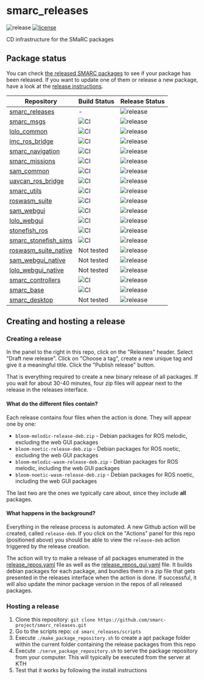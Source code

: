 # smarc_releases
![release](https://github.com/smarc-project/smarc_releases/workflows/release-deb/badge.svg) [![license](https://img.shields.io/badge/License-BSD%203--Clause-blue.svg)](https://opensource.org/licenses/BSD-3-Clause)

CD infrastructure for the SMaRC packages

## Package status

You can check [the released SMARC packages](https://github.com/smarc-project/smarc_releases/blob/noetic-devel/rosdep/noetic/smarc.yaml)
to see if your package has been released. If you want to update one of them or release a new package,
have a look at the [release instructions](https://github.com/smarc-project/rosinstall/blob/master/docs/release_package.md).

| Repository | Build Status | Release Status |
| --- | --- | --- |
| [smarc_releases](https://github.com/smarc-project/smarc_releases)  | - | ![release](https://github.com/smarc-project/smarc_releases/workflows/release-deb/badge.svg) |
| [smarc_msgs](https://github.com/smarc-project/smarc_msgs) | ![CI](https://github.com/smarc-project/smarc_msgs/workflows/CI/badge.svg?branch=noetic-devel)  | ![release](https://github.com/smarc-project/smarc_msgs/workflows/release-CI/badge.svg) |
| [lolo_common](https://github.com/smarc-project/lolo_common/blob/noetic-devel/release_packages.yaml)  | ![CI](https://github.com/smarc-project/lolo_common/workflows/CI/badge.svg?branch=noetic-devel)  | ![release](https://github.com/smarc-project/lolo_common/workflows/release-CI/badge.svg) |
| [imc_ros_bridge](https://github.com/smarc-project/imc_ros_bridge)  | ![CI](https://github.com/smarc-project/imc_ros_bridge/workflows/CI/badge.svg?branch=noetic-devel)  | ![release](https://github.com/smarc-project/imc_ros_bridge/workflows/release-CI/badge.svg) |
| [smarc_navigation](https://github.com/smarc-project/smarc_navigation/blob/noetic-devel/release_packages.yaml)  | ![CI](https://github.com/smarc-project/smarc_navigation/workflows/CI/badge.svg?branch=noetic-devel)  | ![release](https://github.com/smarc-project/smarc_navigation/workflows/release-CI/badge.svg) |
| [smarc_missions](https://github.com/smarc-project/smarc_missions/blob/noetic-devel/release_packages.yaml)  | ![CI](https://github.com/smarc-project/smarc_missions/workflows/CI/badge.svg?branch=noetic-devel)  | ![release](https://github.com/smarc-project/smarc_missions/workflows/release-CI/badge.svg) |
| [sam_common](https://github.com/smarc-project/sam_common/blob/noetic-devel/release_packages.yaml)  | ![CI](https://github.com/smarc-project/sam_common/workflows/CI/badge.svg?branch=noetic-devel)  | ![release](https://github.com/smarc-project/sam_common/workflows/release-CI/badge.svg) |
| [uavcan_ros_bridge](https://github.com/smarc-project/uavcan_ros_bridge)  | ![CI](https://github.com/smarc-project/uavcan_ros_bridge/workflows/CI/badge.svg?branch=noetic-devel)  | ![release](https://github.com/smarc-project/uavcan_ros_bridge/workflows/release-CI/badge.svg) |
| [smarc_utils](https://github.com/smarc-project/smarc_utils/blob/noetic-devel/release_packages.yaml)  | ![CI](https://github.com/smarc-project/smarc_utils/workflows/CI/badge.svg?branch=noetic-devel)  | ![release](https://github.com/smarc-project/smarc_utils/workflows/release-CI/badge.svg) |
| [roswasm_suite](https://github.com/nilsbore/roswasm_suite/blob/master/release_packages.yaml)  | ![CI](https://github.com/nilsbore/roswasm_suite/workflows/CI/badge.svg?branch=master)  | ![release](https://github.com/nilsbore/roswasm_suite/workflows/release-deb/badge.svg) |
| [sam_webgui](https://github.com/smarc-project/sam_webgui)  | ![CI](https://github.com/smarc-project/sam_webgui/workflows/CI/badge.svg?branch=master)  | ![release](https://github.com/smarc-project/sam_webgui/workflows/release-deb/badge.svg) |
| [lolo_webgui](https://github.com/smarc-project/lolo_webgui)  | ![CI](https://github.com/smarc-project/lolo_webgui/workflows/CI/badge.svg?branch=master)  | ![release](https://github.com/smarc-project/lolo_webgui/workflows/release-deb/badge.svg) |
| [stonefish_ros](https://github.com/smarc-project/stonefish_ros)  | ![CI](https://github.com/smarc-project/stonefish_ros/workflows/CI/badge.svg?branch=noetic-devel)  | ![release](https://github.com/smarc-project/stonefish_ros/workflows/release-CI/badge.svg) |
| [smarc_stonefish_sims](https://github.com/smarc-project/smarc_stonefish_sims/blob/noetic-devel/release_packages.yaml)  | ![CI](https://github.com/smarc-project/smarc_stonefish_sims/workflows/CI/badge.svg?branch=noetic-devel) | ![release](https://github.com/smarc-project/smarc_stonefish_sims/workflows/release-CI/badge.svg) |
| [roswasm_suite_native](https://github.com/smarc-project-native-gui/roswasm_suite_native/blob/master/release_packages.yaml)  | Not tested | ![release](https://github.com/smarc-project-native-gui/roswasm_suite_native/workflows/release-CI/badge.svg) |
| [sam_webgui_native](https://github.com/smarc-project-native-gui/sam_webgui_native)  | Not tested  | ![release](https://github.com/smarc-project-native-gui/sam_webgui_native/workflows/release-CI/badge.svg) |
| [lolo_webgui_native](https://github.com/smarc-project-native-gui/lolo_webgui_native)  | Not tested  | ![release](https://github.com/smarc-project-native-gui/lolo_webgui_native/workflows/release-CI/badge.svg) |
| [smarc_controllers](https://github.com/smarc-project/smarc_controllers/blob/noetic-devel/release_packages.yaml)  | ![CI](https://github.com/smarc-project/smarc_controllers/workflows/CI/badge.svg?branch=noetic-devel)  | ![release](https://github.com/smarc-project/smarc_controllers/workflows/release-CI/badge.svg) |
| [smarc_base](https://github.com/smarc-project/smarc_base)  | ![CI](https://github.com/smarc-project/smarc_base/workflows/CI/badge.svg?branch=noetic-devel)  |![release](https://github.com/smarc-project/smarc_base/workflows/release-CI/badge.svg) |
| [smarc_desktop](https://github.com/smarc-project/smarc_desktop)  | Not tested |![release](https://github.com/smarc-project/smarc_desktop/workflows/release-CI/badge.svg) |

## Creating and hosting a release

### Creating a release

In the panel to the right in this repo, click on the "Releases" header. Select "Draft new release". Click on "Choose a tag", create a new unique tag and give it a meaningful title. Click the "Publish release" button.

That is everything required to create a new binary release of all packages. If you wait for about 30-40 minutes, four zip files will appear next to the release in the releases interface.

#### What do the different files contain?

Each release contains four files when the action is done. They will appear one by one:

* `bloom-melodic-release-deb.zip` - Debian packages for ROS melodic, excluding the web GUI packages
* `bloom-noetic-release-deb.zip` - Debian packages for ROS noetic, excluding the web GUI packages
* `bloom-melodic-wasm-release-deb.zip` - Debian packages for ROS melodic, including the web GUI packages
* `bloom-noetic-wasm-release-deb.zip` - Debian packages for ROS noetic, including the web GUI packages

The last two are the ones we typically care about, since they include **all** packages.

#### What happens in the background?

Everything in the release process is automated. A new Github action will be created, called `release-deb`.
If you click on the "Actions" panel for this repo (positioned above) you should be able to view the `release-deb`
action triggered by the release creation.

The action will try to make a release of all packages enumerated in the [release_repos.yaml](https://github.com/smarc-project/smarc_releases/blob/noetic-devel/release_repos.yaml) file as well as the [release_repos_gui.yaml](https://github.com/smarc-project/smarc_releases/blob/noetic-devel/release_repos_gui.yaml) file. It builds debian packages for each package, and bundles them in a zip file that gets presented in the releases interface when the action is done. If successful, it will also update the minor package version in the repos of all released packages.

### Hosting a release

1. Clone this repository: `git clone https://github.com/smarc-project/smarc_releases.git`
2. Go to the scripts repo: `cd smarc_releases/scripts`
3. Execute `./make_package_repository.sh` to create a apt package folder within the current folder containing the release packages from this repo
4. Execute `./serve_package_repository.sh` to serve the package repository from your computer. This will typically be executed from the server at KTH
5. Test that it works by following the install instructions
